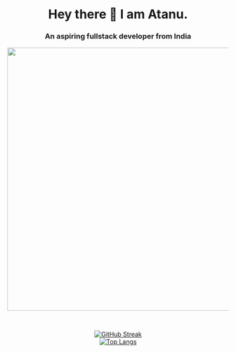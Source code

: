<h1 align="center">Hey there 👋 I am Atanu.</h1>
<h3 align="center">An aspiring fullstack developer from India</h3>
<p align=center>
<img src="https://media4.giphy.com/media/ASy3PKVFnk7ZK/giphy.gif?cid=ecf05e47p5xhpagghe7rbf73wfwpo1hd70h6m5r1umia0257&rid=giphy.gif&ct=g" width=600>
</p>
<br>
<div align=center>
  
[![GitHub Streak](http://github-readme-streak-stats.herokuapp.com?user=zabuja&theme=cobalt&hide_border=true&fire=fcce00&ring=fcce00)](https://github.com/zabuja)  
[![Top Langs](https://github-readme-stats.vercel.app/api/top-langs/?username=zabuja&theme=cobalt&layout=compact&card_width=400px&hide_border=true)](https://github.com/zabuja/github-readme-stats)

</div>



